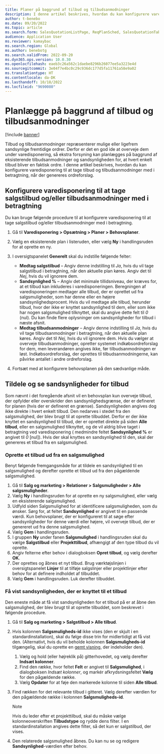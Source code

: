 ```yaml
---
title: Planer på baggrund af tilbud og tilbudsanmodninger
description: I denne artikel beskrives, hvordan du kan konfigurere varedisponering til at tage tilbud og tilbudsanmodninger med i betragtning, når der genereres ordreforslag.
author: t-benebo
ms.date: 09/20/2022
ms.topic: article
ms.search.form: SalesQuotationListPage, ReqPlanSched, SalesQuotationTable, smmOpportunityTable
audience: Application User
ms.reviewer: kamaybac
ms.search.region: Global
ms.author: benebotg
ms.search.validFrom: 2022-09-20
ms.dyn365.ops.version: 10.0.30
ms.openlocfilehash: eaeb3c26a562c1daebe8296b26077ee5a3223e4d
ms.sourcegitcommit: 3e04f7e4bc0c29c936dc177d5fa11761a58e9a02
ms.translationtype: HT
ms.contentlocale: da-DK
ms.lasthandoff: 10/18/2022
ms.locfileid: "9690080"
---
```

# <a name="plan-based-on-quotations-and-rfqs"></a>Planlægge på baggrund af tilbud og tilbudsanmodninger

[!include [banner](../../includes/banner.md)]

Tilbud og tilbudsanmodninger repræsenterer mulige eller ligefrem sandsynlige fremtidige ordrer. Derfor er det en god ide at overveje dem under varedisponering, så ekstra forsyning kan planlægges på baggrund af eksisterende tilbudsanmodninger og sandsynligheden for, at hvert enkelt tilbud bliver en faktisk ordre. I denne artikel beskrives, hvordan du kan konfigurere varedisponering til at tage tilbud og tilbudsanmodninger med i betragtning, når der genereres ordreforslag.

## <a name="set-up-master-planning-to-consider-sales-quotations-andor-rfqs"></a>Konfigurere varedisponering til at tage salgstilbud og/eller tilbudsanmodninger med i betragtning

Du kan bruge følgende procedure til at konfigurere varedisponering til at tage salgstilbud og/eller tilbudsanmodninger med i betragtning.

1. Gå til **Varedisponering \> Opsætning \> Planer \> Behovsplaner**.
1. Vælg en eksisterende plan i listeruden, eller vælg **Ny** i handlingsruden for at oprette en ny.
1. I oversigtspanelet **Generelt** skal du indstille følgende felter:

    - **Medtag salgstilbud** – Angiv denne indstilling til *Ja*, hvis du vil tage salgstilbud i betragtning, når den aktuelle plan køres. Angiv det til *Nej*, hvis du vil ignorere dem.
    - **Sandsynlighed %** – Angiv det minimale tillidsniveau, der kræves for, at et tilbud kan inkluderes i varedisponeringen. Beregningen af varedisponeringen medtager alle tilbud, der er oprettet ud fra salgsmuligheder, som har denne eller en højere sandsynlighedsprocent. Hvis du vil medtage alle tilbud, herunder tilbud, hvor der ikke er knyttet sandsynlighed til dem, eller som ikke har nogen salgsmulighed tilknyttet, skal du angive dette felt til *0* (nul). Du kan finde flere oplysninger om sandsynligheder for tilbud i næste afsnit.
    - **Medtag tilbudsanmodninger** – Angiv denne indstilling til *Ja*, hvis du vil tage tilbudsanmodninger i betragtning, når den aktuelle plan køres. Angiv det til *Nej*, hvis du vil ignorere dem. Hvis du vælger at overveje tilbudsanmodninger, opretter systemet indkøbsordreforslag for dem, men leverandøren angives ikke, før tilbudsanmodningen er løst. Indkøbsordreforslag, der oprettes til tilbudsanmodningerne, kan påvirke antallet i andre ordreforslag.

1. Fortsæt med at konfigurere behovsplanen på den sædvanlige måde.

## <a name="assign-and-view-probabilities-for-quotations"></a>Tildele og se sandsynligheder for tilbud

Som nævnt i det foregående afsnit vil en behovsplan kun overveje tilbud, der opfylder eller overskrider den sandsynlighedsgrænse, der er defineret for planen (hvis der er defineret en grænse). Sandsynligheden angives dog ikke direkte i hvert enkelt tilbud. Den nedarves i stedet fra den salgsmulighed, der blev brugt til at oprette tilbuddet. Derfor er der ikke knyttet en sandsynlighed til tilbud, der er oprettet direkte på siden **Alle tilbud**, eller en salgsmulighed tilknyttet, og de vil aldrig blive taget i betragtning ved varedisponering ( medmindre feltet **Sandsynlighed %** er angivet til *0* \[nul\]). Hvis der skal knyttes en sandsynlighed til den, skal der genereres et tilbud fra en salgsmulighed.

### <a name="create-a-quotation-from-an-opportunity"></a>Oprette et tilbud ud fra en salgsmulighed

Benyt følgende fremgangsmåde for at tildele en sandsynlighed til en salgsmulighed og derefter oprette et tilbud ud fra den pågældende salgsmulighed.

1. Gå til **Salg og marketing \> Relationer \> Salgsmuligheder \> Alle salgsmuligheder**.
1. Vælg **Ny** i handlingsruden for at oprette en ny salgsmulighed, eller vælg en eksisterende salgsmulighed.
1. Udfyld siden Salgsmulighed for at identificere salgsmuligheden, som du ønsker. Sørg for, at feltet **Sandsynlighed** er angivet til en passende værdi. Kun behovsplaner, der er konfigureret til at søge efter sandsynligheder for denne værdi eller højere, vil overveje tilbud, der er genereret ud fra denne salgsmulighed.
1. Vælg **Gem** i handlingsruden.
1. I gruppen **Ny** under fanen **Salgsmulighed** i handlingsruden skal du vælge **Salgstilbud** eller **Projekttilbud**, afhængigt af den type tilbud du vil oprette.
1. Angiv felterne efter behov i dialogboksen **Opret tilbud**, og vælg derefter **OK**.
1. Der oprettes og åbnes et nyt tilbud. Brug værktøjslinjen i oversigtspanelet **Linjer** til at tilføje salgslinjer eller projektlinjer efter behov for at definere indholdet af tilbuddet.
1. Vælg **Gem** i handlingsruden. Luk derefter tilbuddet.

### <a name="view-the-probability-that-is-assigned-to-a-quotation"></a>Få vist sandsynligheden, der er knyttet til et tilbud

Den eneste måde at få vist sandsynligheden for et tilbud på er at åbne den salgsmulighed, der blev brugt til at oprette tilbuddet, som beskrevet i følgende procedure.

1. Gå til **Salg og marketing \> Salgstilbud \> Alle tilbud**.
1. Hvis kolonnen **Salgsmuligheds-id** ikke vises (den er skjult i en standardinstallation), skal du følge disse trin for midlertidigt at få vist den. (Alternativt, hvis du vil beholde kolonnen **Salgsmuligheds-id** tilgængelig, skal du oprette en [gemt visning](../../../fin-ops-core/fin-ops/get-started/saved-views.md?toc=/dynamics365/supply-chain/toc.json), der indeholder den).

    1. Vælg og hold (eller højreklik på) gitterhovedet, og vælg derefter **Indsæt kolonner**.
    1. Find den række, hvor feltet **Felt** er angivet til **Salgsmulighed**, i dialogboksen *Indsæt kolonner*, og markér afkrydsningsfeltet **Vælg** for den pågældende række.
    1. Vælg **Opdater** for at føje den markerede kolonne til siden **Alle tilbud**.

1. Find rækken for det relevante tilbud i gitteret. Vælg derefter værdien for den pågældende række i kolonnen **Salgsmuligheds-id**.

    > [!NOTE]
    > Hvis du leder efter et projekttilbud, skal du måske vælge kolonneoverskriften **Tilbudstype** og rydde dens filter. I en standardinstallation angives dette filter, så det kun er salgstilbud, der vises.

1. Den relaterede salgsmulighed åbnes. Du kan nu se og redigere **Sandsynlighed**-værdien efter behov.
